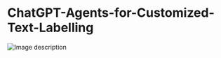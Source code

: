 # ChatGPT-Agents-for-Customized-Text-Labelling

![Image description](https://drive.google.com/uc?export=view&id=1w3D1nVvr9vvJyF4hwkMTHQIBKXUny2fx)


